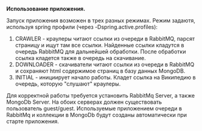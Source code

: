 **Использование приложения.**

Запуск приложения возможен в трех разных режимах.
Режим задаютя, используя spring профили (через -Dspring.active.profiles):
1) CRAWLER - краулеры читают ссылки из очереди в RabbitMQ, парсят страницу и ищут там все ссылки.
Найденные ссылки кладутся в очередь RabbitMQ для дальнейшей обработки. После обработки ссылка
кладется также в очередь на скачивание.
2) DOWNLOADER - скачиватели читают ссылки из очереди в RabbitMQ и сохраняют html содержимое
страниц в базу данных MongoDB.
3) INITIAL - инициирует начало работы. Кладет ссылка на Википедию в очередь, которую "слушают"
краулеры.

Для корректной работы требуется установить RabbitMq Server, а также MongoDb Server.
На обоих серверах должен существовать пользователь guest/guest. Используемые приложением
очереди в RabbitMq и коллекции в MongoDb будут созданы автоматически при старте приложения.